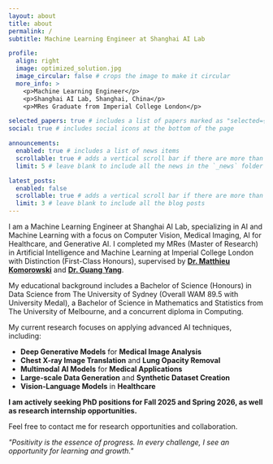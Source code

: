 ```yaml
---
layout: about
title: about
permalink: /
subtitle: Machine Learning Engineer at Shanghai AI Lab

profile:
  align: right
  image: optimized_solution.jpg
  image_circular: false # crops the image to make it circular
  more_info: >
    <p>Machine Learning Engineer</p>
    <p>Shanghai AI Lab, Shanghai, China</p>
    <p>MRes Graduate from Imperial College London</p>

selected_papers: true # includes a list of papers marked as "selected={true}"
social: true # includes social icons at the bottom of the page

announcements:
  enabled: true # includes a list of news items
  scrollable: true # adds a vertical scroll bar if there are more than 3 news items
  limit: 5 # leave blank to include all the news in the `_news` folder

latest_posts:
  enabled: false
  scrollable: true # adds a vertical scroll bar if there are more than 3 new posts items
  limit: 3 # leave blank to include all the blog posts
---
```


I am a Machine Learning Engineer at Shanghai AI Lab, specializing in AI and Machine Learning with a focus on Computer Vision, Medical
Imaging, AI for Healthcare, and Generative AI. I completed my MRes (Master of Research) in Artificial Intelligence and Machine Learning at
Imperial College London with Distinction (First-Class Honours), supervised by [**Dr. Matthieu Komorowski**](https://www.linkedin.com/in/matthieukomorowski/) and [**Dr. Guang Yang**](https://www.linkedin.com/in/gyangmedia/).

My educational background includes a Bachelor of Science (Honours) in Data Science from The University of Sydney (Overall WAM 89.5 with
University Medal), a Bachelor of Science in Mathematics and Statistics from The University of Melbourne, and a concurrent diploma in Computing.

My current research focuses on applying advanced AI techniques, including:
- **Deep Generative Models** for **Medical Image Analysis**
- **Chest X-ray Image Translation** and **Lung Opacity Removal**
- **Multimodal AI Models** for **Medical Applications**
- **Large-scale Data Generation** and **Synthetic Dataset Creation**
- **Vision-Language Models** in **Healthcare**

**I am actively seeking PhD positions for Fall 2025 and Spring 2026, as well as research internship opportunities.**

Feel free to contact me for research opportunities and collaboration.

_"Positivity is the essence of progress. In every challenge, I see an opportunity for learning and growth."_
